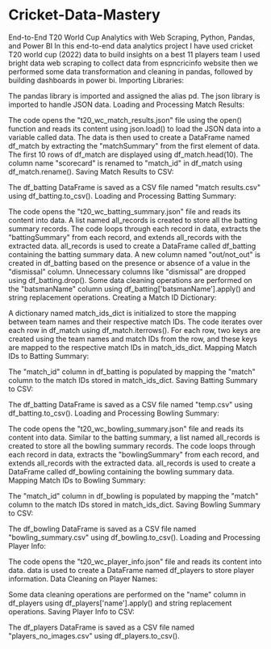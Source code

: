 # Cricket-Data-Mastery
End-to-End T20 World Cup Analytics with Web Scraping, Python, Pandas, and Power BI
In this end-to-end data analytics project I have used cricket T20 world cup (2022) data to build insights on a best 11 players team
I used bright data web scraping to collect data from espncricinfo website then we performed some data transformation and cleaning in pandas, followed by building dashboards in power bi.
Importing Libraries:

The pandas library is imported and assigned the alias pd.
The json library is imported to handle JSON data.
Loading and Processing Match Results:

The code opens the "t20_wc_match_results.json" file using the open() function and reads its content using json.load() to load the JSON data into a variable called data.
The data is then used to create a DataFrame named df_match by extracting the "matchSummary" from the first element of data.
The first 10 rows of df_match are displayed using df_match.head(10).
The column name "scorecard" is renamed to "match_id" in df_match using df_match.rename().
Saving Match Results to CSV:

The df_batting DataFrame is saved as a CSV file named "match results.csv" using df_batting.to_csv().
Loading and Processing Batting Summary:

The code opens the "t20_wc_batting_summary.json" file and reads its content into data.
A list named all_records is created to store all the batting summary records.
The code loops through each record in data, extracts the "battingSummary" from each record, and extends all_records with the extracted data.
all_records is used to create a DataFrame called df_batting containing the batting summary data.
A new column named "out/not_out" is created in df_batting based on the presence or absence of a value in the "dismissal" column.
Unnecessary columns like "dismissal" are dropped using df_batting.drop().
Some data cleaning operations are performed on the "batsmanName" column using df_batting['batsmanName'].apply() and string replacement operations.
Creating a Match ID Dictionary:

A dictionary named match_ids_dict is initialized to store the mapping between team names and their respective match IDs.
The code iterates over each row in df_match using df_match.iterrows().
For each row, two keys are created using the team names and match IDs from the row, and these keys are mapped to the respective match IDs in match_ids_dict.
Mapping Match IDs to Batting Summary:

The "match_id" column in df_batting is populated by mapping the "match" column to the match IDs stored in match_ids_dict.
Saving Batting Summary to CSV:

The df_batting DataFrame is saved as a CSV file named "temp.csv" using df_batting.to_csv().
Loading and Processing Bowling Summary:

The code opens the "t20_wc_bowling_summary.json" file and reads its content into data.
Similar to the batting summary, a list named all_records is created to store all the bowling summary records.
The code loops through each record in data, extracts the "bowlingSummary" from each record, and extends all_records with the extracted data.
all_records is used to create a DataFrame called df_bowling containing the bowling summary data.
Mapping Match IDs to Bowling Summary:

The "match_id" column in df_bowling is populated by mapping the "match" column to the match IDs stored in match_ids_dict.
Saving Bowling Summary to CSV:

The df_bowling DataFrame is saved as a CSV file named "bowling_summary.csv" using df_bowling.to_csv().
Loading and Processing Player Info:

The code opens the "t20_wc_player_info.json" file and reads its content into data.
data is used to create a DataFrame named df_players to store player information.
Data Cleaning on Player Names:

Some data cleaning operations are performed on the "name" column in df_players using df_players['name'].apply() and string replacement operations.
Saving Player Info to CSV:

The df_players DataFrame is saved as a CSV file named "players_no_images.csv" using df_players.to_csv().
